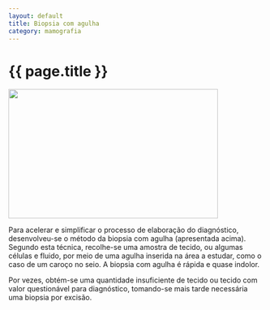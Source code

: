 ```yaml
---
layout: default
title: Biopsia com agulha
category: mamografia
---
```


# {{ page.title }}

<img src="http://www.cancrodamama.com/assets/2011/06/biopsia-com-agulha_clip_image002.jpg" alt="" title="biopsia-com-agulha_clip_image002" width="413" height="255" class="alignnone size-full wp-image-143" />

<p>Para acelerar e simplificar o processo de elaboração do diagnóstico, desenvolveu-se o método da biopsia com agulha (apresentada acima). Segundo esta técnica, recolhe-se uma amostra de tecido, ou algumas células e fluido, por meio de uma agulha inserida na área a estudar, como o caso de um caroço no seio. A biopsia com agulha é rápida e quase indolor.</p> 

<p>Por vezes, obtém-se uma quantidade insuficiente de tecido ou tecido com valor questionável para diagnóstico, tomando-se mais tarde necessária uma biopsia por excisão.</p> 
